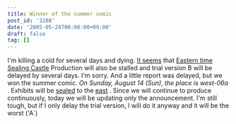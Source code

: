 ```yaml
---
title: Winner of the summer comic
post_id: '3288'
date: '2005-05-24T00:00:00+09:00'
draft: false
tag: []
---
```


I'm killing a cold for several days and dying. [It seems](/!/thA/) that [Eastern time Sealing Castle](/!/thA/) Production will also be stalled and trial version B will be delayed by several days. I'm sorry. And a little report was delayed, but we won the summer comic. _On Sunday, August 14 (Sun), the place is west-06a_ . Exhibits will be [sealed](/!/thA/) to the [east](/!/thA/) . Since we will continue to produce continuously, today we will be updating only the announcement. I'm still tough, but if I only delay the trial version, I will do it anyway and it will be the worst ('A`)